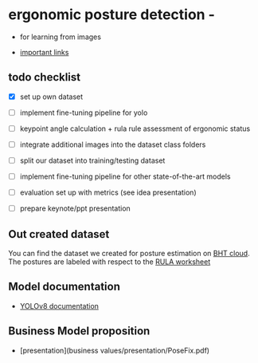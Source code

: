 # ergonomic posture detection - 
      
- for learning from images

- [important links](learning_from_images/todo.md)


## todo checklist

- [x] set up own dataset

- [ ] implement fine-tuning pipeline for yolo

- [ ] keypoint angle calculation + rula rule assessment of ergonomic status

- [ ] integrate additional images into the dataset class folders

- [ ] split our dataset into training/testing dataset

- [ ] implement fine-tuning pipeline for other state-of-the-art models

- [ ] evaluation set up with metrics (see idea presentation)

- [ ] prepare keynote/ppt presentation 


## Out created dataset

You can find the dataset we created for posture estimation on [BHT cloud](https://cloud.bht-berlin.de/index.php/s/3HTdw2MXqFR5SJy).
The postures are labeled with respect to the [RULA worksheet](https://ergo-plus.com/wp-content/uploads/RULA.pdf)

## Model documentation

- [YOLOv8 documentation](https://docs.ultralytics.com/tasks/pose/#models)

## Business Model proposition

- [presentation](business values/presentation/PoseFix.pdf)


